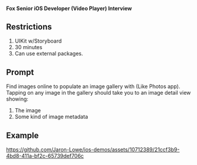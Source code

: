 #### Fox Senior iOS Developer (Video Player) Interview

## Restrictions
1. UIKit w/Storyboard
2. 30 minutes
3. Can use external packages.

## Prompt
Find images online to populate an image gallery with (Like Photos app). Tapping on any image in the gallery should take you to an image detail view showing:
1. The image
2. Some kind of image metadata

## Example
https://github.com/Jaron-Lowe/ios-demos/assets/10712389/21ccf3b9-4bd8-411a-bf2c-65739def706c
